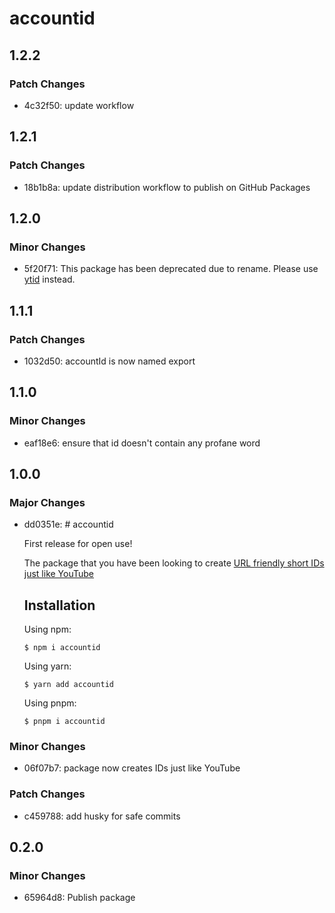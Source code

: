 # accountid

## 1.2.2

### Patch Changes

- 4c32f50: update workflow

## 1.2.1

### Patch Changes

- 18b1b8a: update distribution workflow to publish on GitHub Packages

## 1.2.0

### Minor Changes

- 5f20f71: This package has been deprecated due to rename. Please use [ytid](https://www.npmjs.com/package/ytid) instead.

## 1.1.1

### Patch Changes

- 1032d50: accountId is now named export

## 1.1.0

### Minor Changes

- eaf18e6: ensure that id doesn't contain any profane word

## 1.0.0

### Major Changes

- dd0351e: # accountid

  First release for open use!

  The package that you have been looking to create [URL friendly short IDs just like YouTube](https://www.youtube.com/watch?v=gocwRvLhDf8)

  ## Installation

  Using npm:

  ```shell
  $ npm i accountid
  ```

  Using yarn:

  ```shell
  $ yarn add accountid
  ```

  Using pnpm:

  ```shell
  $ pnpm i accountid
  ```

### Minor Changes

- 06f07b7: package now creates IDs just like YouTube

### Patch Changes

- c459788: add husky for safe commits

## 0.2.0

### Minor Changes

- 65964d8: Publish package
